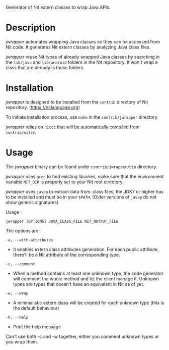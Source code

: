 Generator of Nit extern classes to wrap Java APIs.

# Description
_jwrapper_ automates wrapping Java classes so they can be accessed from Nit code. It generates Nit extern classes by analyzing Java class files.

_jwrapper_ reuse Nit types of already wrapped Java classes by searching in the `lib/java` and `lib/android` folders in the Nit repository. It won't wrap a class that are already is those folders.

# Installation
_jwrapper_ is designed to be installed from the `contrib` directory of Nit repository. (https://nitlanguage.org)

To initiate installation process, use `make` in the `contrib/jwrapper` directory.

_jwrapper_ relies on `nitcc` that will be automatically compiled from `contrib/nitcc`.

# Usage
The _jwrapper_ binary can be found under `contrib/jwrapper/bin` directory.

_jwrapper_ uses `grep` to find existing libraries, make sure that the environment variable `NIT_DIR` is properly set to your Nit root directory.

_jwrapper_ uses `javap` to extract data from .class files, the JDK7 or higher has to be installed and must be in your `$PATH`. (Older versions of `javap` do not show generic signatures)

Usage :

	jwrapper [OPTIONS] JAVA_CLASS_FILE NIT_OUTPUT_FILE

The options are :

`-a, --with-attributes`

* It enables extern class attributes generation. For each public attribute, there'll be a Nit attribute of the corresponding type.

`-c, --comment`

* When a method contains at least one unknown type, the code generator will comment the whole method and let the client manage it. Unknown types are types that doesn't have an equivalent in Nit as of yet.

`-w, --wrap`

* A minimalistic extern class will be created for each unknown type (this is the default behaviour)

`-h, --help`

* Print the help message

Can't use both -c and -w together, either you comment unknown types or you wrap them.
